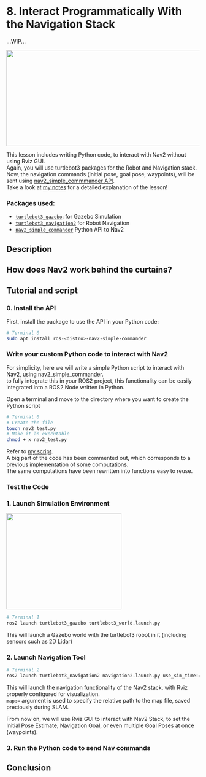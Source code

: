 # 8. Interact Programmatically With the Navigation Stack
...WIP...

<image height=250, width = 800, src=https://github.com/user-attachments/assets/21105b70-3012-448a-b219-b54b236be8e8>

This lesson includes writing Python code, to interact with Nav2 without using Rviz GUI.<br/> 
Again, you will use turtlebot3 packages for the Robot and Navigation stack.<br/>
Now, the navigation commands (initial pose, goal pose, waypoints), will be sent using [nav2_simple_commmander API](https://docs.nav2.org/commander_api/index.html). <br/>
Take a look at [my notes](https://github.com/AlePuglisi/navigation-learning/blob/main/nav2-course/8-nav2-interaction/Lesson8_CommanderAPI.pdf) for a detailed explanation of the lesson!

### Packages used:
- [``turtlebot3_gazebo``](https://github.com/ROBOTIS-GIT/turtlebot3_simulations/tree/main/turtlebot3_gazebo): for Gazebo Simulation
- [``turtlebot3_navigation2``](https://github.com/ROBOTIS-GIT/turtlebot3/tree/main/turtlebot3_navigation2) for Robot Navigation
- [``nav2_simple_commander``](https://github.com/ros-navigation/navigation2/tree/main/nav2_simple_commander) Python API to Nav2
  
## Description 

## How does Nav2 work behind the curtains? 

## Tutorial and script

### 0. Install the API
First, install the package to use the API in your Python code:

```bash
# Terminal 0
sudo apt install ros-<distro>-nav2-simple-commander 
```

### Write your custom Python code to interact with Nav2

For simplicity, here we will write a simple Python script to interact with Nav2, using nav2_simple_commander.<br/>
to fully integrate this in your ROS2 project, this functionality can be easily integrated into a ROS2 Node written in Python. <br/>

Open a terminal and move to the directory where you want to create the Python script

```bash
# Terminal 0
# Create the file
touch nav2_test.py
# Make it an executable
chmod + x nav2_test.py
```

Refer to [my script](https://github.com/AlePuglisi/navigation-learning/blob/main/nav2-course/8-nav2-interaction/nav2_test.py).<br/>
A big part of the code has been commented out, which corresponds to a previous implementation of some computations.<br/> 
The same computations have been rewritten into functions easy to reuse. 


### Test the Code
### 1. Launch Simulation Environment
<image width=300 height=250 src=https://github.com/user-attachments/assets/5721b386-5d3f-4796-8e00-e7a3e1720bf2>

```bash
# Terminal 1
ros2 launch turtlebot3_gazebo turtlebot3_world.launch.py
```
This will launch a Gazebo world with the turtlebot3 robot in it (including sensors such as 2D Lidar)  

### 2. Launch Navigation Tool 
```bash
# Terminal 2
ros2 launch turtlebot3_navigation2 navigation2.launch.py use_sim_time:=True map:=<relative_path/map_name.yaml>
```
This will launch the navigation functionality of the Nav2 stack, with Rviz properly configured for visualization. <br/>
``map:=`` argument is used to specify the relative path to the map file, saved preciously during SLAM. 

From now on, we will use Rviz GUI to interact with Nav2 Stack, to set the Initial Pose Estimate, Navigation Goal, or even multiple Goal Poses at once (waypoints). 

### 3. Run the Python code to send Nav commands 

## Conclusion 
